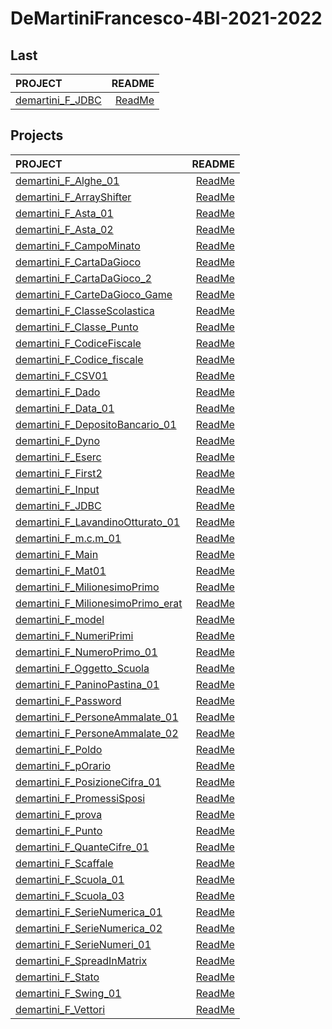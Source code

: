 # DeMartiniFrancesco-4BI-2021-2022

## Last

| PROJECT | README |
| :--- | ---: |
| [demartini_F_JDBC](https://github.com/deMartiniFrancesco/DeMartiniFrancesco-4BI-2021-2022/tree/master/src/demartini_F_JDBC/bin) | [ReadMe](https://github.com/deMartiniFrancesco/DeMartiniFrancesco-4BI-2021-2022/tree/master/src/demartini_F_JDBC/doc/README.md) |

## Projects

| PROJECT | README |
| :--- | ---: |
| [demartini_F_Alghe_01](https://github.com/deMartiniFrancesco/DeMartiniFrancesco-4BI-2021-2022/tree/master/src/demartini_F_Alghe_01/bin) | [ReadMe](https://github.com/deMartiniFrancesco/DeMartiniFrancesco-4BI-2021-2022/tree/master/src/demartini_F_Alghe_01/doc/README.md) |
| [demartini_F_ArrayShifter](https://github.com/deMartiniFrancesco/DeMartiniFrancesco-4BI-2021-2022/tree/master/src/demartini_F_ArrayShifter/bin) | [ReadMe](https://github.com/deMartiniFrancesco/DeMartiniFrancesco-4BI-2021-2022/tree/master/src/demartini_F_ArrayShifter/doc/README.md) |
| [demartini_F_Asta_01](https://github.com/deMartiniFrancesco/DeMartiniFrancesco-4BI-2021-2022/tree/master/src/demartini_F_Asta_01/bin) | [ReadMe](https://github.com/deMartiniFrancesco/DeMartiniFrancesco-4BI-2021-2022/tree/master/src/demartini_F_Asta_01/doc/README.md) |
| [demartini_F_Asta_02](https://github.com/deMartiniFrancesco/DeMartiniFrancesco-4BI-2021-2022/tree/master/src/demartini_F_Asta_02/bin) | [ReadMe](https://github.com/deMartiniFrancesco/DeMartiniFrancesco-4BI-2021-2022/tree/master/src/demartini_F_Asta_02/doc/README.md) |
| [demartini_F_CampoMinato](https://github.com/deMartiniFrancesco/DeMartiniFrancesco-4BI-2021-2022/tree/master/src/demartini_F_CampoMinato/bin) | [ReadMe](https://github.com/deMartiniFrancesco/DeMartiniFrancesco-4BI-2021-2022/tree/master/src/demartini_F_CampoMinato/doc/README.md) |
| [demartini_F_CartaDaGioco](https://github.com/deMartiniFrancesco/DeMartiniFrancesco-4BI-2021-2022/tree/master/src/demartini_F_CartaDaGioco/bin) | [ReadMe](https://github.com/deMartiniFrancesco/DeMartiniFrancesco-4BI-2021-2022/tree/master/src/demartini_F_CartaDaGioco/doc/README.md) |
| [demartini_F_CartaDaGioco_2](https://github.com/deMartiniFrancesco/DeMartiniFrancesco-4BI-2021-2022/tree/master/src/demartini_F_CartaDaGioco_2/bin) | [ReadMe](https://github.com/deMartiniFrancesco/DeMartiniFrancesco-4BI-2021-2022/tree/master/src/demartini_F_CartaDaGioco_2/doc/README.md) |
| [demartini_F_CarteDaGioco_Game](https://github.com/deMartiniFrancesco/DeMartiniFrancesco-4BI-2021-2022/tree/master/src/demartini_F_CarteDaGioco_Game/bin) | [ReadMe](https://github.com/deMartiniFrancesco/DeMartiniFrancesco-4BI-2021-2022/tree/master/src/demartini_F_CarteDaGioco_Game/doc/README.md) |
| [demartini_F_ClasseScolastica](https://github.com/deMartiniFrancesco/DeMartiniFrancesco-4BI-2021-2022/tree/master/src/demartini_F_ClasseScolastica/bin) | [ReadMe](https://github.com/deMartiniFrancesco/DeMartiniFrancesco-4BI-2021-2022/tree/master/src/demartini_F_ClasseScolastica/doc/README.md) |
| [demartini_F_Classe_Punto](https://github.com/deMartiniFrancesco/DeMartiniFrancesco-4BI-2021-2022/tree/master/src/demartini_F_Classe_Punto/bin) | [ReadMe](https://github.com/deMartiniFrancesco/DeMartiniFrancesco-4BI-2021-2022/tree/master/src/demartini_F_Classe_Punto/doc/README.md) |
| [demartini_F_CodiceFiscale](https://github.com/deMartiniFrancesco/DeMartiniFrancesco-4BI-2021-2022/tree/master/src/demartini_F_CodiceFiscale/bin) | [ReadMe](https://github.com/deMartiniFrancesco/DeMartiniFrancesco-4BI-2021-2022/tree/master/src/demartini_F_CodiceFiscale/doc/README.md) |
| [demartini_F_Codice_fiscale](https://github.com/deMartiniFrancesco/DeMartiniFrancesco-4BI-2021-2022/tree/master/src/demartini_F_Codice_fiscale/bin) | [ReadMe](https://github.com/deMartiniFrancesco/DeMartiniFrancesco-4BI-2021-2022/tree/master/src/demartini_F_Codice_fiscale/doc/README.md) |
| [demartini_F_CSV01](https://github.com/deMartiniFrancesco/DeMartiniFrancesco-4BI-2021-2022/tree/master/src/demartini_F_CSV01/bin) | [ReadMe](https://github.com/deMartiniFrancesco/DeMartiniFrancesco-4BI-2021-2022/tree/master/src/demartini_F_CSV01/doc/README.md) |
| [demartini_F_Dado](https://github.com/deMartiniFrancesco/DeMartiniFrancesco-4BI-2021-2022/tree/master/src/demartini_F_Dado/bin) | [ReadMe](https://github.com/deMartiniFrancesco/DeMartiniFrancesco-4BI-2021-2022/tree/master/src/demartini_F_Dado/doc/README.md) |
| [demartini_F_Data_01](https://github.com/deMartiniFrancesco/DeMartiniFrancesco-4BI-2021-2022/tree/master/src/demartini_F_Data_01/bin) | [ReadMe](https://github.com/deMartiniFrancesco/DeMartiniFrancesco-4BI-2021-2022/tree/master/src/demartini_F_Data_01/doc/README.md) |
| [demartini_F_DepositoBancario_01](https://github.com/deMartiniFrancesco/DeMartiniFrancesco-4BI-2021-2022/tree/master/src/demartini_F_DepositoBancario_01/bin) | [ReadMe](https://github.com/deMartiniFrancesco/DeMartiniFrancesco-4BI-2021-2022/tree/master/src/demartini_F_DepositoBancario_01/doc/README.md) |
| [demartini_F_Dyno](https://github.com/deMartiniFrancesco/DeMartiniFrancesco-4BI-2021-2022/tree/master/src/demartini_F_Dyno/bin) | [ReadMe](https://github.com/deMartiniFrancesco/DeMartiniFrancesco-4BI-2021-2022/tree/master/src/demartini_F_Dyno/doc/README.md) |
| [demartini_F_Eserc](https://github.com/deMartiniFrancesco/DeMartiniFrancesco-4BI-2021-2022/tree/master/src/demartini_F_Eserc/bin) | [ReadMe](https://github.com/deMartiniFrancesco/DeMartiniFrancesco-4BI-2021-2022/tree/master/src/demartini_F_Eserc/doc/README.md) |
| [demartini_F_First2](https://github.com/deMartiniFrancesco/DeMartiniFrancesco-4BI-2021-2022/tree/master/src/demartini_F_First2/bin) | [ReadMe](https://github.com/deMartiniFrancesco/DeMartiniFrancesco-4BI-2021-2022/tree/master/src/demartini_F_First2/doc/README.md) |
| [demartini_F_Input](https://github.com/deMartiniFrancesco/DeMartiniFrancesco-4BI-2021-2022/tree/master/src/demartini_F_Input/bin) | [ReadMe](https://github.com/deMartiniFrancesco/DeMartiniFrancesco-4BI-2021-2022/tree/master/src/demartini_F_Input/doc/README.md) |
| [demartini_F_JDBC](https://github.com/deMartiniFrancesco/DeMartiniFrancesco-4BI-2021-2022/tree/master/src/demartini_F_JDBC/bin) | [ReadMe](https://github.com/deMartiniFrancesco/DeMartiniFrancesco-4BI-2021-2022/tree/master/src/demartini_F_JDBC/doc/README.md) |
| [demartini_F_LavandinoOtturato_01](https://github.com/deMartiniFrancesco/DeMartiniFrancesco-4BI-2021-2022/tree/master/src/demartini_F_LavandinoOtturato_01/bin) | [ReadMe](https://github.com/deMartiniFrancesco/DeMartiniFrancesco-4BI-2021-2022/tree/master/src/demartini_F_LavandinoOtturato_01/doc/README.md) |
| [demartini_F_m.c.m_01](https://github.com/deMartiniFrancesco/DeMartiniFrancesco-4BI-2021-2022/tree/master/src/demartini_F_m.c.m_01/bin) | [ReadMe](https://github.com/deMartiniFrancesco/DeMartiniFrancesco-4BI-2021-2022/tree/master/src/demartini_F_m.c.m_01/doc/README.md) |
| [demartini_F_Main](https://github.com/deMartiniFrancesco/DeMartiniFrancesco-4BI-2021-2022/tree/master/src/demartini_F_Main/bin) | [ReadMe](https://github.com/deMartiniFrancesco/DeMartiniFrancesco-4BI-2021-2022/tree/master/src/demartini_F_Main/doc/README.md) |
| [demartini_F_Mat01](https://github.com/deMartiniFrancesco/DeMartiniFrancesco-4BI-2021-2022/tree/master/src/demartini_F_Mat01/bin) | [ReadMe](https://github.com/deMartiniFrancesco/DeMartiniFrancesco-4BI-2021-2022/tree/master/src/demartini_F_Mat01/doc/README.md) |
| [demartini_F_MilionesimoPrimo](https://github.com/deMartiniFrancesco/DeMartiniFrancesco-4BI-2021-2022/tree/master/src/demartini_F_MilionesimoPrimo/bin) | [ReadMe](https://github.com/deMartiniFrancesco/DeMartiniFrancesco-4BI-2021-2022/tree/master/src/demartini_F_MilionesimoPrimo/doc/README.md) |
| [demartini_F_MilionesimoPrimo_erat](https://github.com/deMartiniFrancesco/DeMartiniFrancesco-4BI-2021-2022/tree/master/src/demartini_F_MilionesimoPrimo_erat/bin) | [ReadMe](https://github.com/deMartiniFrancesco/DeMartiniFrancesco-4BI-2021-2022/tree/master/src/demartini_F_MilionesimoPrimo_erat/doc/README.md) |
| [demartini_F_model](https://github.com/deMartiniFrancesco/DeMartiniFrancesco-4BI-2021-2022/tree/master/src/demartini_F_model/bin) | [ReadMe](https://github.com/deMartiniFrancesco/DeMartiniFrancesco-4BI-2021-2022/tree/master/src/demartini_F_model/doc/README.md) |
| [demartini_F_NumeriPrimi](https://github.com/deMartiniFrancesco/DeMartiniFrancesco-4BI-2021-2022/tree/master/src/demartini_F_NumeriPrimi/bin) | [ReadMe](https://github.com/deMartiniFrancesco/DeMartiniFrancesco-4BI-2021-2022/tree/master/src/demartini_F_NumeriPrimi/doc/README.md) |
| [demartini_F_NumeroPrimo_01](https://github.com/deMartiniFrancesco/DeMartiniFrancesco-4BI-2021-2022/tree/master/src/demartini_F_NumeroPrimo_01/bin) | [ReadMe](https://github.com/deMartiniFrancesco/DeMartiniFrancesco-4BI-2021-2022/tree/master/src/demartini_F_NumeroPrimo_01/doc/README.md) |
| [demartini_F_Oggetto_Scuola](https://github.com/deMartiniFrancesco/DeMartiniFrancesco-4BI-2021-2022/tree/master/src/demartini_F_Oggetto_Scuola/bin) | [ReadMe](https://github.com/deMartiniFrancesco/DeMartiniFrancesco-4BI-2021-2022/tree/master/src/demartini_F_Oggetto_Scuola/doc/README.md) |
| [demartini_F_PaninoPastina_01](https://github.com/deMartiniFrancesco/DeMartiniFrancesco-4BI-2021-2022/tree/master/src/demartini_F_PaninoPastina_01/bin) | [ReadMe](https://github.com/deMartiniFrancesco/DeMartiniFrancesco-4BI-2021-2022/tree/master/src/demartini_F_PaninoPastina_01/doc/README.md) |
| [demartini_F_Password](https://github.com/deMartiniFrancesco/DeMartiniFrancesco-4BI-2021-2022/tree/master/src/demartini_F_Password/bin) | [ReadMe](https://github.com/deMartiniFrancesco/DeMartiniFrancesco-4BI-2021-2022/tree/master/src/demartini_F_Password/doc/README.md) |
| [demartini_F_PersoneAmmalate_01](https://github.com/deMartiniFrancesco/DeMartiniFrancesco-4BI-2021-2022/tree/master/src/demartini_F_PersoneAmmalate_01/bin) | [ReadMe](https://github.com/deMartiniFrancesco/DeMartiniFrancesco-4BI-2021-2022/tree/master/src/demartini_F_PersoneAmmalate_01/doc/README.md) |
| [demartini_F_PersoneAmmalate_02](https://github.com/deMartiniFrancesco/DeMartiniFrancesco-4BI-2021-2022/tree/master/src/demartini_F_PersoneAmmalate_02/bin) | [ReadMe](https://github.com/deMartiniFrancesco/DeMartiniFrancesco-4BI-2021-2022/tree/master/src/demartini_F_PersoneAmmalate_02/doc/README.md) |
| [demartini_F_Poldo](https://github.com/deMartiniFrancesco/DeMartiniFrancesco-4BI-2021-2022/tree/master/src/demartini_F_Poldo/bin) | [ReadMe](https://github.com/deMartiniFrancesco/DeMartiniFrancesco-4BI-2021-2022/tree/master/src/demartini_F_Poldo/doc/README.md) |
| [demartini_F_pOrario](https://github.com/deMartiniFrancesco/DeMartiniFrancesco-4BI-2021-2022/tree/master/src/demartini_F_pOrario/bin) | [ReadMe](https://github.com/deMartiniFrancesco/DeMartiniFrancesco-4BI-2021-2022/tree/master/src/demartini_F_pOrario/doc/README.md) |
| [demartini_F_PosizioneCifra_01](https://github.com/deMartiniFrancesco/DeMartiniFrancesco-4BI-2021-2022/tree/master/src/demartini_F_PosizioneCifra_01/bin) | [ReadMe](https://github.com/deMartiniFrancesco/DeMartiniFrancesco-4BI-2021-2022/tree/master/src/demartini_F_PosizioneCifra_01/doc/README.md) |
| [demartini_F_PromessiSposi](https://github.com/deMartiniFrancesco/DeMartiniFrancesco-4BI-2021-2022/tree/master/src/demartini_F_PromessiSposi/bin) | [ReadMe](https://github.com/deMartiniFrancesco/DeMartiniFrancesco-4BI-2021-2022/tree/master/src/demartini_F_PromessiSposi/doc/README.md) |
| [demartini_F_prova](https://github.com/deMartiniFrancesco/DeMartiniFrancesco-4BI-2021-2022/tree/master/src/demartini_F_prova/bin) | [ReadMe](https://github.com/deMartiniFrancesco/DeMartiniFrancesco-4BI-2021-2022/tree/master/src/demartini_F_prova/doc/README.md) |
| [demartini_F_Punto](https://github.com/deMartiniFrancesco/DeMartiniFrancesco-4BI-2021-2022/tree/master/src/demartini_F_Punto/bin) | [ReadMe](https://github.com/deMartiniFrancesco/DeMartiniFrancesco-4BI-2021-2022/tree/master/src/demartini_F_Punto/doc/README.md) |
| [demartini_F_QuanteCifre_01](https://github.com/deMartiniFrancesco/DeMartiniFrancesco-4BI-2021-2022/tree/master/src/demartini_F_QuanteCifre_01/bin) | [ReadMe](https://github.com/deMartiniFrancesco/DeMartiniFrancesco-4BI-2021-2022/tree/master/src/demartini_F_QuanteCifre_01/doc/README.md) |
| [demartini_F_Scaffale](https://github.com/deMartiniFrancesco/DeMartiniFrancesco-4BI-2021-2022/tree/master/src/demartini_F_Scaffale/bin) | [ReadMe](https://github.com/deMartiniFrancesco/DeMartiniFrancesco-4BI-2021-2022/tree/master/src/demartini_F_Scaffale/doc/README.md) |
| [demartini_F_Scuola_01](https://github.com/deMartiniFrancesco/DeMartiniFrancesco-4BI-2021-2022/tree/master/src/demartini_F_Scuola_01/bin) | [ReadMe](https://github.com/deMartiniFrancesco/DeMartiniFrancesco-4BI-2021-2022/tree/master/src/demartini_F_Scuola_01/doc/README.md) |
| [demartini_F_Scuola_03](https://github.com/deMartiniFrancesco/DeMartiniFrancesco-4BI-2021-2022/tree/master/src/demartini_F_Scuola_03/bin) | [ReadMe](https://github.com/deMartiniFrancesco/DeMartiniFrancesco-4BI-2021-2022/tree/master/src/demartini_F_Scuola_03/doc/README.md) |
| [demartini_F_SerieNumerica_01](https://github.com/deMartiniFrancesco/DeMartiniFrancesco-4BI-2021-2022/tree/master/src/demartini_F_SerieNumerica_01/bin) | [ReadMe](https://github.com/deMartiniFrancesco/DeMartiniFrancesco-4BI-2021-2022/tree/master/src/demartini_F_SerieNumerica_01/doc/README.md) |
| [demartini_F_SerieNumerica_02](https://github.com/deMartiniFrancesco/DeMartiniFrancesco-4BI-2021-2022/tree/master/src/demartini_F_SerieNumerica_02/bin) | [ReadMe](https://github.com/deMartiniFrancesco/DeMartiniFrancesco-4BI-2021-2022/tree/master/src/demartini_F_SerieNumerica_02/doc/README.md) |
| [demartini_F_SerieNumeri_01](https://github.com/deMartiniFrancesco/DeMartiniFrancesco-4BI-2021-2022/tree/master/src/demartini_F_SerieNumeri_01/bin) | [ReadMe](https://github.com/deMartiniFrancesco/DeMartiniFrancesco-4BI-2021-2022/tree/master/src/demartini_F_SerieNumeri_01/doc/README.md) |
| [demartini_F_SpreadInMatrix](https://github.com/deMartiniFrancesco/DeMartiniFrancesco-4BI-2021-2022/tree/master/src/demartini_F_SpreadInMatrix/bin) | [ReadMe](https://github.com/deMartiniFrancesco/DeMartiniFrancesco-4BI-2021-2022/tree/master/src/demartini_F_SpreadInMatrix/doc/README.md) |
| [demartini_F_Stato](https://github.com/deMartiniFrancesco/DeMartiniFrancesco-4BI-2021-2022/tree/master/src/demartini_F_Stato/bin) | [ReadMe](https://github.com/deMartiniFrancesco/DeMartiniFrancesco-4BI-2021-2022/tree/master/src/demartini_F_Stato/doc/README.md) |
| [demartini_F_Swing_01](https://github.com/deMartiniFrancesco/DeMartiniFrancesco-4BI-2021-2022/tree/master/src/demartini_F_Swing_01/bin) | [ReadMe](https://github.com/deMartiniFrancesco/DeMartiniFrancesco-4BI-2021-2022/tree/master/src/demartini_F_Swing_01/doc/README.md) |
| [demartini_F_Vettori](https://github.com/deMartiniFrancesco/DeMartiniFrancesco-4BI-2021-2022/tree/master/src/demartini_F_Vettori/bin) | [ReadMe](https://github.com/deMartiniFrancesco/DeMartiniFrancesco-4BI-2021-2022/tree/master/src/demartini_F_Vettori/doc/README.md) |
